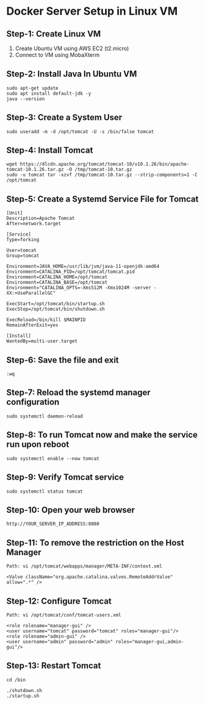 # Docker Server Setup in Linux VM #

## Step-1: Create Linux VM ##

1) Create Ubuntu VM using AWS EC2 (t2.micro)
2) Connect to VM using MobaXterm

## Step-2: Install Java In Ubuntu VM ##
```
sudo apt-get update  
sudo apt install default-jdk -y
java --version
``` 

## Step-3: Create a System User ##
```
sudo useradd -m -d /opt/tomcat -U -s /bin/false tomcat
```

## Step-4: Install Tomcat ##
```
wget https://dlcdn.apache.org/tomcat/tomcat-10/v10.1.26/bin/apache-tomcat-10.1.26.tar.gz -O /tmp/tomcat-10.tar.gz
sudo -u tomcat tar -xzvf /tmp/tomcat-10.tar.gz --strip-components=1 -C /opt/tomcat
```

## Step-5: Create a Systemd Service File for Tomcat ##
```
[Unit]
Description=Apache Tomcat
After=network.target

[Service]
Type=forking

User=tomcat
Group=tomcat

Environment=JAVA_HOME=/usr/lib/jvm/java-11-openjdk-amd64
Environment=CATALINA_PID=/opt/tomcat/tomcat.pid
Environment=CATALINA_HOME=/opt/tomcat
Environment=CATALINA_BASE=/opt/tomcat
Environment="CATALINA_OPTS=-Xms512M -Xmx1024M -server -XX:+UseParallelGC"

ExecStart=/opt/tomcat/bin/startup.sh
ExecStop=/opt/tomcat/bin/shutdown.sh

ExecReload=/bin/kill $MAINPID
RemainAfterExit=yes

[Install]
WantedBy=multi-user.target
```

## Step-6: Save the file and exit ##
```
:wq
```

## Step-7: Reload the systemd manager configuration ##
```
sudo systemctl daemon-reload
```

## Step-8: To run Tomcat now and make the service run upon reboot ##
```
sudo systemctl enable --now tomcat
```

## Step-9: Verify Tomcat service ##
```
sudo systemctl status tomcat
```

## Step-10: Open your web browser ##
```
http://YOUR_SERVER_IP_ADDRESS:8080 
```

## Step-11: To remove the restriction on the Host Manager ##
```
Path: vi /opt/tomcat/webapps/manager/META-INF/context.xml

<Valve className="org.apache.catalina.valves.RemoteAddrValve"
allow=".*" />
```

## Step-12: Configure Tomcat ##
```
Path: vi /opt/tomcat/conf/tomcat-users.xml

<role rolename="manager-gui" />
<user username="tomcat" password="tomcat" roles="manager-gui"/>
<role rolename="admin-gui" />
<user username="admin" password="admin" roles="manager-gui,admin-gui"/>
```

## Step-13: Restart Tomcat ##
```
cd /bin

./shutdown.sh
./startup.sh
```